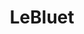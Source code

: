 ---
title: "LeBluet"
postalAddress:
    address: "43 rue des lilas"
    postalCode: "04150"
    city: "Banon"
    label: "Espace jules ferry"
when: 2021-09-26 22:40:44 +0200 CEST
description: ""
photos: []
draft: false
important: true
association: "bbla"
---